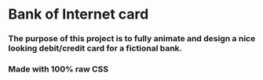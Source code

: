 # Bank of Internet card

### The purpose of this project is to fully animate and design a nice looking debit/credit card for a fictional bank. 

### Made with 100% raw CSS 
